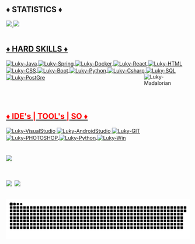 <div>
  <h2><b>♦ STATISTICS ♦</b></h2>
  <a href="https://github.com/LukyAguiar">
  <img height="180em" src="https://github-readme-stats.vercel.app/api?username=LukyAguiar&show_icons=true&theme=github_dark&include_all_commits=true&count_private=true"/>
  <img height="180em" src="https://github-readme-stats.vercel.app/api/top-langs/?username=LukyAguiar&layout=compact&langs_count=7&theme=github_dark"/>
</div>
<div style="display: inline_block"><br>
  <h2><b>♦ HARD SKILLS ♦</b></h2>
  <img align="center" alt="Luky-Java" height="40" width="50" src="https://cdn.jsdelivr.net/gh/devicons/devicon/icons/java/java-original.svg">
  <img align="center" alt="Luky-Spring" height="40" width="50" src="https://cdn.jsdelivr.net/gh/devicons/devicon/icons/spring/spring-original.svg">
  <img align="center" alt="Luky-Docker" height="40" width="50" src="https://cdn.jsdelivr.net/gh/devicons/devicon/icons/docker/docker-plain.svg">
  <img align="center" alt="Luky-React" height="40" width="50" src="https://cdn.jsdelivr.net/gh/devicons/devicon/icons/angularjs/angularjs-original.svg">
  <img align="center" alt="Luky-HTML" height="40" width="50" src="https://cdn.jsdelivr.net/gh/devicons/devicon/icons/html5/html5-original.svg">
  <img align="center" alt="Luky-CSS" height="40" width="50" src="https://cdn.jsdelivr.net/gh/devicons/devicon/icons/css3/css3-original.svg">
   <img align="center" alt="Luky-Boot" height="40" width="50" src="https://cdn.jsdelivr.net/gh/devicons/devicon/icons/bootstrap/bootstrap-plain.svg">
  <img align="center" alt="Luky-Python" height="40" width="50" src="https://cdn.jsdelivr.net/gh/devicons/devicon/icons/python/python-original.svg">
  <img align="center" alt="Luky-Csharp" height="40" width="50" src="https://cdn.jsdelivr.net/gh/devicons/devicon/icons/csharp/csharp-original.svg">
  <img align="center" alt="Luky-SQL" height="40" width="50" src="https://cdn.jsdelivr.net/gh/devicons/devicon/icons/mysql/mysql-original.svg">
  <img align="center" alt="Luky-PostGre" height="40" width="50" src="https://cdn.jsdelivr.net/gh/devicons/devicon/icons/postgresql/postgresql-original.svg">
  <img align="right" alt="Luky-Madalorian" width="25%"  height="25%"src="https://www.icegif.com/wp-content/uploads/icegif-1301.gif">
</div>
 <h1></h1>
<div style="display: inline_block"><br>
  <h2 style="color:red" ><b>♦ IDE's | TOOL's | SO ♦ </b></h2>
  <img align="center" alt="Luky-VisualStudio" height="40" width="50" src="https://cdn.jsdelivr.net/gh/devicons/devicon/icons/visualstudio/visualstudio-plain.svg">
  <img align="center" alt="Luky-AndroidStudio" height="40" width="50" src="https://cdn.jsdelivr.net/gh/devicons/devicon/icons/android/android-original.svg">
  <img align="center" alt="Luky-GIT" height="40" width="50" src="https://cdn.jsdelivr.net/gh/devicons/devicon/icons/git/git-original.svg">
  <img align="center" alt="Luky-PHOTOSHOP" height="40" width="50" src="https://cdn.jsdelivr.net/gh/devicons/devicon/icons/photoshop/photoshop-plain.svg">
  <img align="center" alt="Luky-Python" height="40" width="50" src="https://cdn.jsdelivr.net/gh/devicons/devicon/icons/ubuntu/ubuntu-plain.svg">
  <img align="center" alt="Luky-Win" height="40" width="50" src="https://cdn.jsdelivr.net/gh/devicons/devicon/icons/windows8/windows8-original.svg">
</div>
 <h1></h1>
 <div style="display: inline_block">
  <a href="https://github.com/LukyAguiar">
  <img height="150em" src="https://github-readme-stats.vercel.app/api/pin/?username=LukyAguiar&repo=ProjGeneration&theme=github_dark"/>
</div>
 <h1><h1>
<div> 
  <a href="https://www.instagram.com/luky.js/" target="_blank"><img src="https://img.shields.io/badge/-Instagram-%23E4405F?style=for-the-badge&logo=instagram&logoColor=white" target="_blank"></a>
  <a href="https://www.linkedin.com/in/lucasaguiardev/" target="_blank"><img src="https://img.shields.io/badge/-LinkedIn-%230077B5?style=for-the-badge&logo=linkedin&logoColor=white" target="_blank"></a> 
  
 ![Snake animation](https://github.com/LukyAguiar/LukyAguiar/blob/output/github-contribution-grid-snake.svg)
